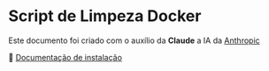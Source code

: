 # Script de Limpeza Docker



Este documento foi criado com o auxílio da **Claude** a IA da [Anthropic](https://www.anthropic.com)


🔗 [Documentação de instalação](https://claude.site/artifacts/1b877698-1ed7-4778-b8df-a35e5b39b791)

